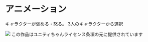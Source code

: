 # アニメーション

キャラクターが褒める・怒る。
3人のキャラクターから選択

![](https://unity-chan.com/images/imageLicenseLogo.png)
この作品はユニティちゃんライセンス条項の元に提供されています
